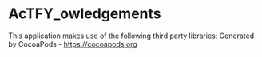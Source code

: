 # AcTFY_owledgements
This application makes use of the following third party libraries:
Generated by CocoaPods - https://cocoapods.org

